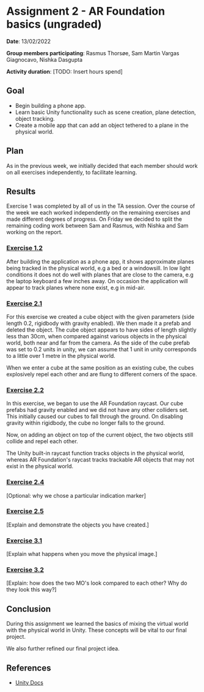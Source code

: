 # Assignment 2 - AR Foundation basics (ungraded)

**Date**: 13/02/2022

**Group members participating**: Rasmus Thorsøe, Sam Martin Vargas Giagnocavo, Nishka Dasgupta

**Activity duration**: [TODO: Insert hours spend]

## Goal
- Begin building a phone app.
- Learn basic Unity functionality such as scene creation, plane detection, object tracking.
- Create a mobile app that can add an object tethered to a plane in the physical world.

## Plan
As in the previous week, we initially decided that each member should work on all exercises independently, to facilitate learning. 

## Results
Exercise 1 was completed by all of us in the TA session. Over the course of the week we each worked independently on the remaining exercises and
made different degrees of progress. On Friday we decided to split the remaining coding work between Sam and Rasmus, with Nishka and Sam
working on the report.

### <ins>Exercise 1.2</ins>
After building the application as a phone app, it shows approximate planes being tracked in the physical world, e.g a bed or a windowsill. In low light conditions it does not do
well with planes that are close to the camera, e.g the laptop keyboard a few inches away. On occasion the application will appear to track planes
where none exist, e.g in mid-air.

### <ins>Exercise 2.1</ins>

For this exercise we created a cube object with the given parameters (side length 0.2, rigidbody with gravity enabled). We then made it a prefab
and deleted the object.
The cube object appears to have sides of length slightly less than 30cm, when compared against various objects in the physical world, both near and far 
from the camera. As the side of the cube prefab was set to 0.2 units in unity, we can assume that 1 unit in unity corresponds to a little over 1 metre
in the physical world.

When we enter a cube at the same position as an existing cube, the cubes explosively repel each other and are flung to different corners of the space.

### <ins>Exercise 2.2</ins>
In this exercise, we began to use the AR Foundation raycast. Our cube prefabs had gravity enabled and we did not have any other colliders set. 
This initially caused our cubes to fall through the ground. On disabling gravity within rigidbody, the cube no longer falls to the ground.

Now, on adding an object on top of the current object, the two objects still collide and repel each other. 

The Unity built-in raycast function tracks objects in the physical world, whereas AR Foundation's raycast tracks trackable AR objects that may not
exist in the physical world.


### <ins>Exercise 2.4</ins>
[Optional: why we chose a particular indication marker]

### <ins>Exercise 2.5</ins>
[Explain and demonstrate the objects you have created.]

### <ins>Exercise 3.1</ins>
[Explain what happens when you move the physical image.]

### <ins>Exercise 3.2</ins>
[Explain: how does the two MO's look compared to each other? Why do they look this way?]

## Conclusion
During this assignment we learned the basics of mixing the virtual world with the physical world in Unity. These concepts will be vital to our final project.

We also further refined our final project idea.

## References
- [Unity Docs](https://docs.unity3d.com/Manual/index.html)
